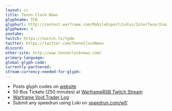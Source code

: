 ```yaml
---
layout: cc
title: Tenno Clock News
glyphname: TCN
glyphurl: http://content.warframe.com/MobileExport/Lotus/Interface/Icons/Player/ContentCreators/TCN.png
glyphwave: 4
youtube: 
twitch: https://twitch.tv/tgdm
twitter: https://twitter.com/TennoClockNews
discord: 
other-site: http://www.tennoclocknews.com/
primary-language: 
global-glyph-code: 
currently-partnered: 
stream-currency-needed-for-glyph: 
---
```

* Posts glyph codes on [website](http://www.tennoclocknews.com/)
* 50 Bus Tickets (250 minutes) at [WarframeRSB Twitch Stream](https://www.twitch.tv/warframersb)
* [Warframe Void Trader Log](https://docs.google.com/spreadsheets/d/1nbP0VgXjHozZikZFejERfw_dkilj26pyfhK29uaPAIQ/edit#gid=1264888159)
* Submit any speedrun using Loki on [speedrun.com/wf/](https://www.speedrun.com/wf/)
